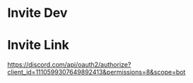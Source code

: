 # Invite Dev 



# Invite Link 
https://discord.com/api/oauth2/authorize?client_id=1110599307649892413&permissions=8&scope=bot
